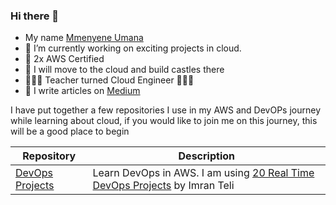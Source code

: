 ### Hi there 👋
* My name [Mmenyene Umana](www.linkedin.com/in/mmenyene-umana)
* 🔭 I’m currently working on exciting projects in cloud. 
* 🥇 2x AWS Certified
* 🌱 I will move to the cloud and build castles there
* 🧑🏾‍🏫 Teacher turned Cloud Engineer 🧑🏾‍💻
* 📝 I write articles on [Medium](https://medium.com/@nneyenu)

I have put together a few repositories I use in my AWS and DevOPs journey while learning about cloud, if you would like to join me on this journey, this will be a good place to begin

| Repository | Description |
|------------|-------------|
| [DevOps Projects](https://github.com/nneyen/DevOps_Projects.git)| Learn DevOps in AWS. I am using [20 Real Time DevOps Projects](https://www.udemy.com/course/devopsprojects/?src=sac&kw=devops+projects)  by Imran Teli|





